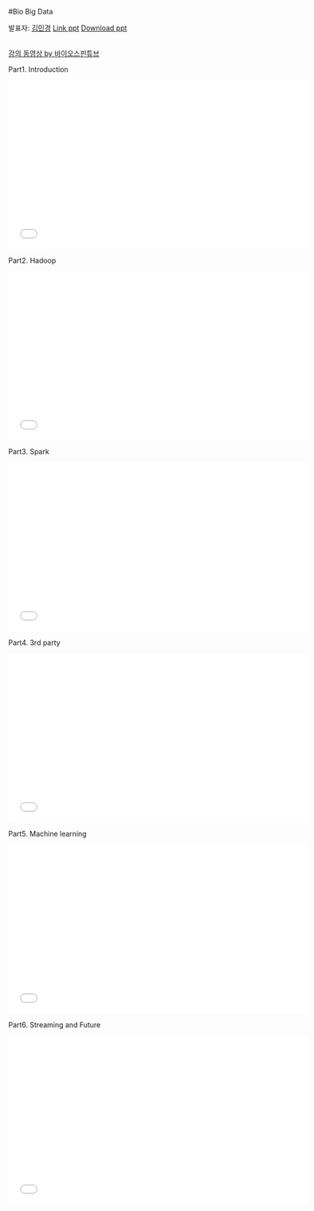 #Bio Big Data


발표자: [김민경](https://www.facebook.com/mk.kim.904)
[Link ppt](https://docs.google.com/file/d/0B9e89I-4MR7jZUxFUTFHQi1tV3c)
[Download ppt](http://biopy.github.io/doc/part2/BioBigdata-1.0.pdf)
<br> <br>

[강의 동영상 by 바이오스핀튜브](http://www.youtube.com/channel/UClCglW1qWWYSaV7ESozld1w)

Part1. Introduction
<iframe width="600" height="338" src="//www.youtube.com/embed/XOxVLAbgPMA" frameborder="0" allowfullscreen></iframe>

Part2. Hadoop
<iframe width="600" height="338" src="//www.youtube.com/embed/LdpI5d1hiuU" frameborder="0" allowfullscreen></iframe>

Part3. Spark
<iframe width="600" height="338" src="//www.youtube.com/embed/Sbu7ACS5nTs" frameborder="0" allowfullscreen></iframe>

Part4. 3rd party
<iframe width="600" height="338" src="//www.youtube.com/embed/MHbEgWqVo8s" frameborder="0" allowfullscreen></iframe>

Part5. Machine learning
<iframe width="600" height="338" src="//www.youtube.com/embed/Oo9YZ9iyIVE" frameborder="0" allowfullscreen></iframe>

Part6. Streaming and Future
<iframe width="600" height="338" src="//www.youtube.com/embed/iffFB99xxnM" frameborder="0" allowfullscreen></iframe>






